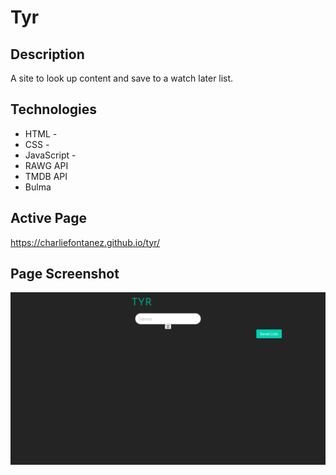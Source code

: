 # Tyr

## Description


  A site to look up content and save to a watch later list.



## Technologies 
* HTML -
* CSS -
* JavaScript -
* RAWG API
* TMDB API
* Bulma

## Active Page

https://charliefontanez.github.io/tyr/

## Page Screenshot
![image](./tyr.png)